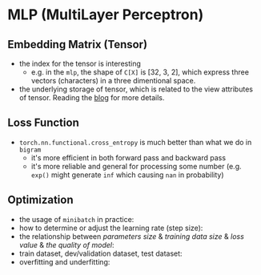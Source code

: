 # MLP (MultiLayer Perceptron)
## Embedding Matrix (Tensor)
- the index for the tensor is interesting
  - e.g. in the `mlp`, the shape of `C[X]` is [32, 3, 2], which express three vectors (characters) in a three dimentional space.
- the underlying storage of tensor, which is related to the view attributes of tensor. Reading the [blog](http://blog.ezyang.com/2019/05/pytorch-internals/) for more details.
## Loss Function
- `torch.nn.functional.cross_entropy` is much better than what we do in `bigram`  
  -  it's more efficient in both forward pass and backward pass
  -  it's more reliable and general for processing some number (e.g. `exp()` might generate `inf` which causing `nan` in probability)
## Optimization
- the usage of `minibatch` in practice: 
- how to determine or adjust the learning rate (step size): 
- the relationship between _parameters size_ & _training data size_ & _loss value_ & _the quality of model_:
- train dataset, dev/validation dataset, test dataset: 
- overfitting and underfitting:

